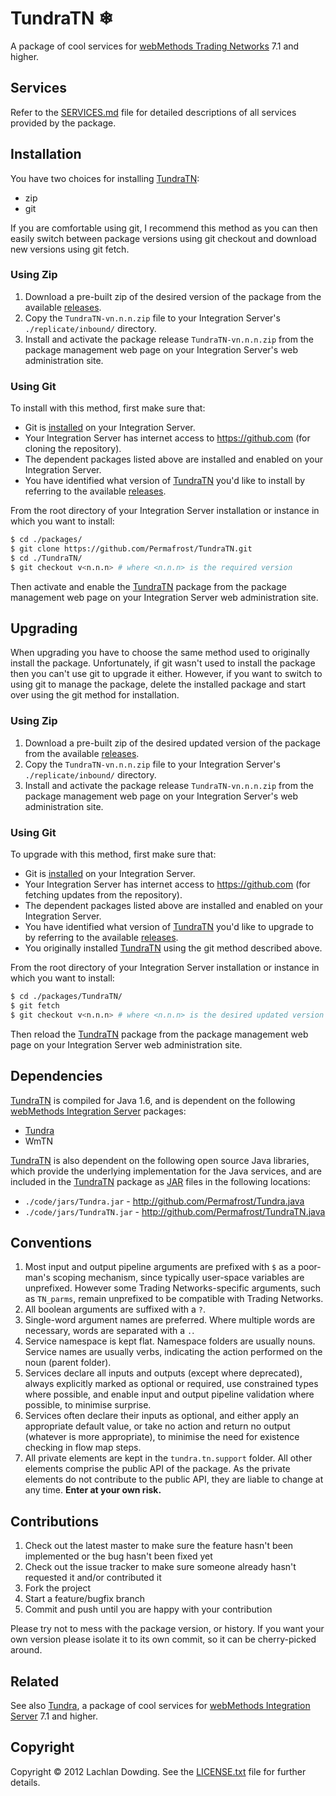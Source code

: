 # TundraTN ❄

A package of cool services for [webMethods Trading Networks] 7.1 and
higher.

## Services

Refer to the [SERVICES.md] file for detailed descriptions of all
services provided by the package.

## Installation

You have two choices for installing [TundraTN]:

* zip
* git

If you are comfortable using git, I recommend this method as you can
then easily switch between package versions using git checkout and
download new versions using git fetch.

### Using Zip

1. Download a pre-built zip of the desired version of the package
   from the available [releases].
2. Copy the `TundraTN-vn.n.n.zip` file to your Integration Server's
   `./replicate/inbound/` directory.
3. Install and activate the package release `TundraTN-vn.n.n.zip`
   from the package management web page on your Integration Server's
   web administration site.

### Using Git

To install with this method, first make sure that:

* Git is [installed](http://git-scm.com/downloads) on your
  Integration Server.
* Your Integration Server has internet access to https://github.com
  (for cloning the repository).
* The dependent packages listed above are installed and enabled on
  your Integration Server.
* You have identified what version of [TundraTN] you'd like to
  install by referring to the available [releases].

From the root directory of your Integration Server installation or
instance in which you want to install:

```sh
$ cd ./packages/
$ git clone https://github.com/Permafrost/TundraTN.git
$ cd ./TundraTN/
$ git checkout v<n.n.n> # where <n.n.n> is the required version
```

Then activate and enable the [TundraTN] package from the package
management web page on your Integration Server web administration
site.

## Upgrading

When upgrading you have to choose the same method used to originally
install the package. Unfortunately, if git wasn't used to install
the package then you can't use git to upgrade it either. However, if
you want to switch to using git to manage the package, delete the
installed package and start over using the git method for
installation.

### Using Zip

1. Download a pre-built zip of the desired updated version of the
   package from the available [releases].
2. Copy the `TundraTN-vn.n.n.zip` file to your Integration Server's
   `./replicate/inbound/` directory.
3. Install and activate the package release `TundraTN-vn.n.n.zip`
   from the package management web page on your Integration Server's
   web administration site.

### Using Git

To upgrade with this method, first make sure that:

* Git is [installed](http://git-scm.com/downloads) on your
  Integration Server.
* Your Integration Server has internet access to https://github.com
  (for fetching updates from the repository).
* The dependent packages listed above are installed and enabled on
  your Integration Server.
* You have identified what version of [TundraTN] you'd like to
  upgrade to by referring to the available [releases].
* You originally installed [TundraTN] using the git method described
  above.

From the root directory of your Integration Server installation or
instance in which you want to install:

```sh
$ cd ./packages/TundraTN/
$ git fetch
$ git checkout v<n.n.n> # where <n.n.n> is the desired updated version
```

Then reload the [TundraTN] package from the package management web
page on your Integration Server web administration site.

## Dependencies

[TundraTN] is compiled for Java 1.6, and is dependent on the
following [webMethods Integration Server] packages:

* [Tundra]
* WmTN

[TundraTN] is also dependent on the following open source Java
libraries, which provide the underlying implementation for the Java
services, and are included in the [TundraTN] package as [JAR] files
in the following locations:

* `./code/jars/Tundra.jar` - http://github.com/Permafrost/Tundra.java
* `./code/jars/TundraTN.jar` - http://github.com/Permafrost/TundraTN.java

## Conventions

1. Most input and output pipeline arguments are prefixed with `$` as
   a poor-man's scoping mechanism, since typically user-space
   variables are unprefixed. However some Trading Networks-specific
   arguments, such as `TN_parms`, remain unprefixed to be compatible
   with Trading Networks.
2. All boolean arguments are suffixed with a `?`.
3. Single-word argument names are preferred. Where multiple words are
   necessary, words are separated with a `.`.
4. Service namespace is kept flat. Namespace folders are usually
   nouns. Service names are usually verbs, indicating the action
   performed on the noun (parent folder).
5. Services declare all inputs and outputs (except where deprecated),
   always explicitly marked as optional or required, use constrained
   types where possible, and enable input and output pipeline
   validation where possible, to minimise surprise.
6. Services often declare their inputs as optional, and either apply
   an appropriate default value, or take no action and return no
   output (whatever is more appropriate), to minimise the need for
   existence checking in flow map steps.
7. All private elements are kept in the `tundra.tn.support` folder.
   All other elements comprise the public API of the package. As the
   private elements do not contribute to the public API, they are
   liable to change at any time. **Enter at your own risk.**

## Contributions

1. Check out the latest master to make sure the feature hasn't been
   implemented or the bug hasn't been fixed yet
2. Check out the issue tracker to make sure someone already hasn't
   requested it and/or contributed it
3. Fork the project
4. Start a feature/bugfix branch
5. Commit and push until you are happy with your contribution

Please try not to mess with the package version, or history. If you
want your own version please isolate it to its own commit, so it can
be cherry-picked around.

## Related

See also [Tundra](https://github.com/Permafrost/Tundra), a package
of cool services for [webMethods Integration Server] 7.1 and higher.

## Copyright

Copyright &copy; 2012 Lachlan Dowding. See the [LICENSE.txt] file for
further details.

[JAR]: <http://en.wikipedia.org/wiki/JAR_(file_format)>
[LICENSE.txt]: <https://raw.githubusercontent.com/Permafrost/TundraTN/master/LICENSE.txt>
[releases]: <https://github.com/Permafrost/TundraTN/releases>
[SERVICES.md]: <https://github.com/Permafrost/TundraTN/blob/master/SERVICES.md>
[Tundra]: <https://github.com/Permafrost/Tundra>
[Tundra.java]: <https://github.com/Permafrost/Tundra.java>
[TundraTN]: <https://github.com/Permafrost/TundraTN>
[TundraTN.java]: <https://github.com/Permafrost/TundraTN.java>
[webMethods Integration Server]: <http://www.softwareag.com/corporate/products/wm/integration/products/ai/overview/default.asp>
[webMethods Trading Networks]: <http://www.softwareag.com/corporate/products/wm/integration/products/b2b/overview/default.asp>
